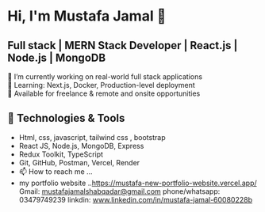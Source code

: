 # Hi, I'm Mustafa Jamal 👋  
## Full stack | MERN Stack Developer | React.js | Node.js | MongoDB

🔭 I’m currently working on real-world full stack applications  
🌱 Learning: Next.js, Docker, Production-level deployment  
💼 Available for freelance & remote and onsite opportunities  

## 🔧 Technologies & Tools
- Html, css, javascript, tailwind css , bootstrap
- React JS, Node.js, MongoDB, Express
- Redux Toolkit,  TypeScript
- Git, GitHub, Postman, Vercel, Render
- 📫 How to reach me ...
- my portfolio website ..https://mustafa-new-portfolio-website.vercel.app/
  Gmail:   mustafajamalshabqadar@gmail.com
  phone/whatsapp:   03479749239
  linkdin: www.linkedin.com/in/mustafa-jamal-60080228b

<!---
mustafa-mmd/mustafa-mmd is a ✨ special ✨ repository because its `README.md` (this file) appears on your GitHub profile.
You can click the Preview link to take a look at your changes.
--->
